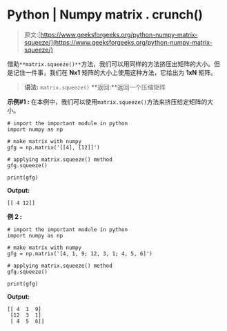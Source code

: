 # Python | Numpy matrix . crunch()

> 原文:[https://www.geeksforgeeks.org/python-numpy-matrix-squeeze/](https://www.geeksforgeeks.org/python-numpy-matrix-squeeze/)

借助`**matrix.squeeze()**`方法，我们可以用同样的方法挤压出矩阵的大小。但是记住一件事，我们在 **Nx1** 矩阵的大小上使用这种方法，它给出为 **1xN** 矩阵。

> **语法:** `matrix.squeeze()`
> **返回:**返回一个压缩矩阵

**示例#1 :**
在本例中，我们可以使用`matrix.squeeze()`方法来挤压给定矩阵的大小。

```
# import the important module in python
import numpy as np

# make matrix with numpy
gfg = np.matrix('[[4], [12]]')

# applying matrix.squeeze() method
gfg.squeeze()

print(gfg)
```

**Output:**

```
[[ 4 12]]

```

**例 2 :**

```
# import the important module in python
import numpy as np

# make matrix with numpy
gfg = np.matrix('[4, 1, 9; 12, 3, 1; 4, 5, 6]')

# applying matrix.squeeze() method
gfg.squeeze()

print(gfg)
```

**Output:**

```
[[ 4  1  9]
 [12  3  1]
 [ 4  5  6]]

```